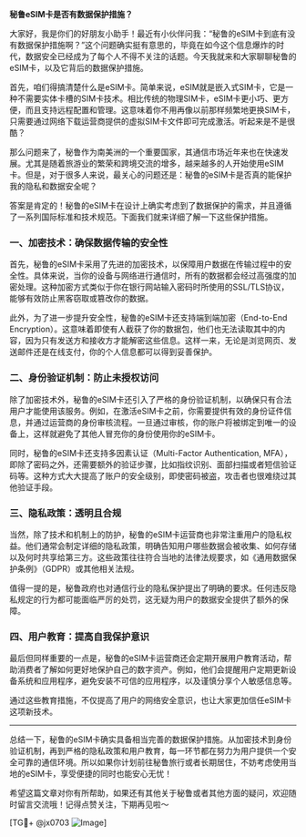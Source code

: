 **秘鲁eSIM卡是否有数据保护措施？**

大家好，我是你们的好朋友小助手！最近有小伙伴问我：“秘鲁的eSIM卡到底有没有数据保护措施啊？”这个问题确实挺有意思的，毕竟在如今这个信息爆炸的时代，数据安全已经成为了每个人不得不关注的话题。今天我就来和大家聊聊秘鲁的eSIM卡，以及它背后的数据保护措施。

首先，咱们得搞清楚什么是eSIM卡。简单来说，eSIM就是嵌入式SIM卡，它是一种不需要实体卡槽的SIM卡技术。相比传统的物理SIM卡，eSIM卡更小巧、更方便，而且支持远程配置和管理。这意味着你不用再像以前那样频繁地更换SIM卡，只需要通过网络下载运营商提供的虚拟SIM卡文件即可完成激活。听起来是不是很酷？

那么问题来了，秘鲁作为南美洲的一个重要国家，其通信市场近年来也在快速发展。尤其是随着旅游业的繁荣和跨境交流的增多，越来越多的人开始使用eSIM卡。但是，对于很多人来说，最关心的问题还是：秘鲁的eSIM卡是否真的能保护我的隐私和数据安全呢？

答案是肯定的！秘鲁的eSIM卡在设计上确实考虑到了数据保护的需求，并且遵循了一系列国际标准和技术规范。下面我们就来详细了解一下这些保护措施。

### 一、加密技术：确保数据传输的安全性

首先，秘鲁的eSIM卡采用了先进的加密技术，以保障用户数据在传输过程中的安全性。具体来说，当你的设备与网络进行通信时，所有的数据都会经过高强度的加密处理。这种加密方式类似于你在银行网站输入密码时所使用的SSL/TLS协议，能够有效防止黑客窃取或篡改你的数据。

此外，为了进一步提升安全性，秘鲁的eSIM卡还支持端到端加密（End-to-End Encryption）。这意味着即使有人截获了你的数据包，他们也无法读取其中的内容，因为只有发送方和接收方才能解密这些信息。这样一来，无论是浏览网页、发送邮件还是在线支付，你的个人信息都可以得到妥善保护。

### 二、身份验证机制：防止未授权访问

除了加密技术外，秘鲁的eSIM卡还引入了严格的身份验证机制，以确保只有合法用户才能使用该服务。例如，在激活eSIM卡之前，你需要提供有效的身份证件信息，并通过运营商的身份审核流程。一旦通过审核，你的账户将被绑定到唯一的设备上，这样就避免了其他人冒充你的身份使用你的eSIM卡。

同时，秘鲁的eSIM卡还支持多因素认证（Multi-Factor Authentication, MFA），即除了密码之外，还需要额外的验证步骤，比如指纹识别、面部扫描或者短信验证码等。这种方式大大提高了账户的安全级别，即使密码被盗，攻击者也很难绕过其他验证手段。

### 三、隐私政策：透明且合规

当然，除了技术和机制上的防护，秘鲁的eSIM卡运营商也非常注重用户的隐私权益。他们通常会制定详细的隐私政策，明确告知用户哪些数据会被收集、如何存储以及何时共享给第三方。这些政策往往符合当地的法律法规要求，如《通用数据保护条例》（GDPR）或其他相关法规。

值得一提的是，秘鲁政府也对通信行业的隐私保护提出了明确的要求。任何违反隐私规定的行为都可能面临严厉的处罚，这无疑为用户的数据安全提供了额外的保障。

### 四、用户教育：提高自我保护意识

最后但同样重要的一点是，秘鲁的eSIM卡运营商还会定期开展用户教育活动，帮助消费者了解如何更好地保护自己的数字资产。例如，他们会提醒用户定期更新设备系统和应用程序，避免安装不可信的应用程序，以及谨慎分享个人敏感信息等。

通过这些教育措施，不仅提高了用户的网络安全意识，也让大家更加信任eSIM卡这项新技术。

---

总结一下，秘鲁的eSIM卡确实具备相当完善的数据保护措施。从加密技术到身份验证机制，再到严格的隐私政策和用户教育，每一环节都在努力为用户提供一个安全可靠的通信环境。所以如果你计划前往秘鲁旅行或者长期居住，不妨考虑使用当地的eSIM卡，享受便捷的同时也能安心无忧！

希望这篇文章对你有所帮助，如果还有其他关于秘鲁或者其他方面的疑问，欢迎随时留言交流哦！记得点赞关注，下期再见啦～

[TG💪+ @jx0703 ![Image](https://github.com/user-attachments/assets/dbca1d08-cadb-493c-b0ec-ad6f7a83f270)]